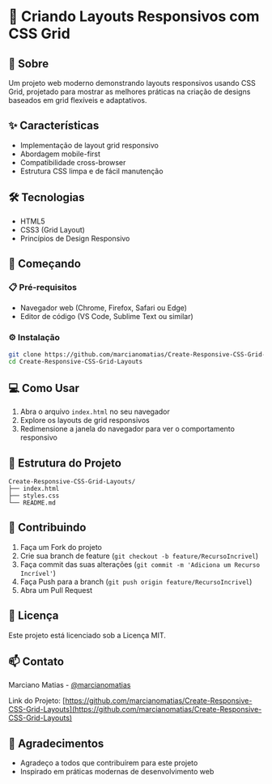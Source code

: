 # 📱 Criando Layouts Responsivos com CSS Grid

## 📖 Sobre
Um projeto web moderno demonstrando layouts responsivos usando CSS Grid, projetado para mostrar as melhores práticas na criação de designs baseados em grid flexíveis e adaptativos.

## ✨ Características
- Implementação de layout grid responsivo
- Abordagem mobile-first
- Compatibilidade cross-browser
- Estrutura CSS limpa e de fácil manutenção

## 🛠️ Tecnologias
- HTML5
- CSS3 (Grid Layout)
- Princípios de Design Responsivo

## 🚀 Começando

### 📋 Pré-requisitos
- Navegador web (Chrome, Firefox, Safari ou Edge)
- Editor de código (VS Code, Sublime Text ou similar)

### ⚙️ Instalação
```bash
git clone https://github.com/marcianomatias/Create-Responsive-CSS-Grid-Layouts.git
cd Create-Responsive-CSS-Grid-Layouts
```

## 💻 Como Usar
1. Abra o arquivo `index.html` no seu navegador
2. Explore os layouts de grid responsivos
3. Redimensione a janela do navegador para ver o comportamento responsivo

## 📁 Estrutura do Projeto
```
Create-Responsive-CSS-Grid-Layouts/
├── index.html
├── styles.css
└── README.md
```

## 🤝 Contribuindo
1. Faça um Fork do projeto
2. Crie sua branch de feature (`git checkout -b feature/RecursoIncrivel`)
3. Faça commit das suas alterações (`git commit -m 'Adiciona um Recurso Incrível'`)
4. Faça Push para a branch (`git push origin feature/RecursoIncrivel`)
5. Abra um Pull Request

## 📄 Licença
Este projeto está licenciado sob a Licença MIT.

## 📫 Contato
Marciano Matias - [@marcianomatias](https://github.com/marcianomatias)

Link do Projeto: [https://github.com/marcianomatias/Create-Responsive-CSS-Grid-Layouts](https://github.com/marcianomatias/Create-Responsive-CSS-Grid-Layouts)

## 🙏 Agradecimentos
- Agradeço a todos que contribuírem para este projeto
- Inspirado em práticas modernas de desenvolvimento web
